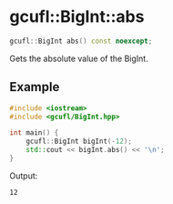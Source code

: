 # gcufl::BigInt::abs
```cpp
gcufl::BigInt abs() const noexcept;
```
Gets the absolute value of the BigInt.
## Example
```cpp
#include <iostream>
#include <gcufl/BigInt.hpp>

int main() {
	gcufl::BigInt bigInt(-12);
	std::cout << bigInt.abs() << '\n';
}
```
Output:
```
12
```
